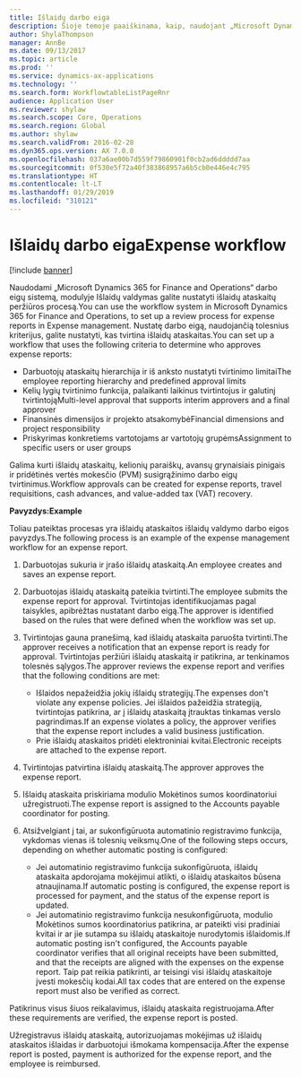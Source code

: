 ```yaml
---
title: Išlaidų darbo eiga
description: Šioje temoje paaiškinama, kaip, naudojant „Microsoft Dynamics 365 for Finance and Operations“ darbo eigų sistemą, modulyje Išlaidų valdymas galima nustatyti išlaidų ataskaitų peržiūros procesą.
author: ShylaThompson
manager: AnnBe
ms.date: 09/13/2017
ms.topic: article
ms.prod: ''
ms.service: dynamics-ax-applications
ms.technology: ''
ms.search.form: WorkflowtableListPageRnr
audience: Application User
ms.reviewer: shylaw
ms.search.scope: Core, Operations
ms.search.region: Global
ms.author: shylaw
ms.search.validFrom: 2016-02-28
ms.dyn365.ops.version: AX 7.0.0
ms.openlocfilehash: 037a6ae00b7d559f79860901f0cb2ad6ddddd7aa
ms.sourcegitcommit: 0f530e5f72a40f383868957a6b5cb0e446e4c795
ms.translationtype: HT
ms.contentlocale: lt-LT
ms.lasthandoff: 01/29/2019
ms.locfileid: "310121"
---
```

# <a name="expense-workflow"></a><span data-ttu-id="a0ea4-103">Išlaidų darbo eiga</span><span class="sxs-lookup"><span data-stu-id="a0ea4-103">Expense workflow</span></span>

[!include [banner](../includes/banner.md)]

<span data-ttu-id="a0ea4-104">Naudodami „Microsoft Dynamics 365 for Finance and Operations“ darbo eigų sistemą, modulyje Išlaidų valdymas galite nustatyti išlaidų ataskaitų peržiūros procesą.</span><span class="sxs-lookup"><span data-stu-id="a0ea4-104">You can use the workflow system in Microsoft Dynamics 365 for Finance and Operations, to set up a review process for expense reports in Expense management.</span></span> <span data-ttu-id="a0ea4-105">Nustatę darbo eigą, naudojančią tolesnius kriterijus, galite nustatyti, kas tvirtina išlaidų ataskaitas.</span><span class="sxs-lookup"><span data-stu-id="a0ea4-105">You can set up a workflow that uses the following criteria to determine who approves expense reports:</span></span>

- <span data-ttu-id="a0ea4-106">Darbuotojų ataskaitų hierarchija ir iš anksto nustatyti tvirtinimo limitai</span><span class="sxs-lookup"><span data-stu-id="a0ea4-106">The employee reporting hierarchy and predefined approval limits</span></span>
- <span data-ttu-id="a0ea4-107">Kelių lygių tvirtinimo funkcija, palaikanti laikinus tvirtintojus ir galutinį tvirtintoją</span><span class="sxs-lookup"><span data-stu-id="a0ea4-107">Multi-level approval that supports interim approvers and a final approver</span></span>
- <span data-ttu-id="a0ea4-108">Finansinės dimensijos ir projekto atsakomybė</span><span class="sxs-lookup"><span data-stu-id="a0ea4-108">Financial dimensions and project responsibility</span></span>
- <span data-ttu-id="a0ea4-109">Priskyrimas konkretiems vartotojams ar vartotojų grupėms</span><span class="sxs-lookup"><span data-stu-id="a0ea4-109">Assignment to specific users or user groups</span></span>

<span data-ttu-id="a0ea4-110">Galima kurti išlaidų ataskaitų, kelionių paraiškų, avansų grynaisiais pinigais ir pridėtinės vertės mokesčio (PVM) susigrąžinimo darbo eigų tvirtinimus.</span><span class="sxs-lookup"><span data-stu-id="a0ea4-110">Workflow approvals can be created for expense reports, travel requisitions, cash advances, and value-added tax (VAT) recovery.</span></span>

<span data-ttu-id="a0ea4-111">**Pavyzdys:**</span><span class="sxs-lookup"><span data-stu-id="a0ea4-111">**Example**</span></span>

<span data-ttu-id="a0ea4-112">Toliau pateiktas procesas yra išlaidų ataskaitos išlaidų valdymo darbo eigos pavyzdys.</span><span class="sxs-lookup"><span data-stu-id="a0ea4-112">The following process is an example of the expense management workflow for an expense report.</span></span>

1. <span data-ttu-id="a0ea4-113">Darbuotojas sukuria ir įrašo išlaidų ataskaitą.</span><span class="sxs-lookup"><span data-stu-id="a0ea4-113">An employee creates and saves an expense report.</span></span>
2. <span data-ttu-id="a0ea4-114">Darbuotojas išlaidų ataskaitą pateikia tvirtinti.</span><span class="sxs-lookup"><span data-stu-id="a0ea4-114">The employee submits the expense report for approval.</span></span> <span data-ttu-id="a0ea4-115">Tvirtintojas identifikuojamas pagal taisykles, apibrėžtas nustatant darbo eigą.</span><span class="sxs-lookup"><span data-stu-id="a0ea4-115">The approver is identified based on the rules that were defined when the workflow was set up.</span></span>
3. <span data-ttu-id="a0ea4-116">Tvirtintojas gauna pranešimą, kad išlaidų ataskaita paruošta tvirtinti.</span><span class="sxs-lookup"><span data-stu-id="a0ea4-116">The approver receives a notification that an expense report is ready for approval.</span></span> <span data-ttu-id="a0ea4-117">Tvirtintojas peržiūri išlaidų ataskaitą ir patikrina, ar tenkinamos tolesnės sąlygos.</span><span class="sxs-lookup"><span data-stu-id="a0ea4-117">The approver reviews the expense report and verifies that the following conditions are met:</span></span>

    - <span data-ttu-id="a0ea4-118">Išlaidos nepažeidžia jokių išlaidų strategijų.</span><span class="sxs-lookup"><span data-stu-id="a0ea4-118">The expenses don't violate any expense policies.</span></span> <span data-ttu-id="a0ea4-119">Jei išlaidos pažeidžia strategiją, tvirtintojas patikrina, ar į išlaidų ataskaitą įtrauktas tinkamas verslo pagrindimas.</span><span class="sxs-lookup"><span data-stu-id="a0ea4-119">If an expense violates a policy, the approver verifies that the expense report includes a valid business justification.</span></span>
    - <span data-ttu-id="a0ea4-120">Prie išlaidų ataskaitos pridėti elektroniniai kvitai.</span><span class="sxs-lookup"><span data-stu-id="a0ea4-120">Electronic receipts are attached to the expense report.</span></span>

4. <span data-ttu-id="a0ea4-121">Tvirtintojas patvirtina išlaidų ataskaitą.</span><span class="sxs-lookup"><span data-stu-id="a0ea4-121">The approver approves the expense report.</span></span>
5. <span data-ttu-id="a0ea4-122">Išlaidų ataskaita priskiriama modulio Mokėtinos sumos koordinatoriui užregistruoti.</span><span class="sxs-lookup"><span data-stu-id="a0ea4-122">The expense report is assigned to the Accounts payable coordinator for posting.</span></span>
6. <span data-ttu-id="a0ea4-123">Atsižvelgiant į tai, ar sukonfigūruota automatinio registravimo funkcija, vykdomas vienas iš tolesnių veiksmų.</span><span class="sxs-lookup"><span data-stu-id="a0ea4-123">One of the following steps occurs, depending on whether automatic posting is configured:</span></span>

    - <span data-ttu-id="a0ea4-124">Jei automatinio registravimo funkcija sukonfigūruota, išlaidų ataskaita apdorojama mokėjimui atlikti, o išlaidų ataskaitos būsena atnaujinama.</span><span class="sxs-lookup"><span data-stu-id="a0ea4-124">If automatic posting is configured, the expense report is processed for payment, and the status of the expense report is updated.</span></span>
    - <span data-ttu-id="a0ea4-125">Jei automatinio registravimo funkcija nesukonfigūruota, modulio Mokėtinos sumos koordinatorius patikrina, ar pateikti visi pradiniai kvitai ir ar jie sutampa su išlaidų ataskaitoje nurodytomis išlaidomis.</span><span class="sxs-lookup"><span data-stu-id="a0ea4-125">If automatic posting isn't configured, the Accounts payable coordinator verifies that all original receipts have been submitted, and that the receipts are aligned with the expenses on the expense report.</span></span> <span data-ttu-id="a0ea4-126">Taip pat reikia patikrinti, ar teisingi visi išlaidų ataskaitoje įvesti mokesčių kodai.</span><span class="sxs-lookup"><span data-stu-id="a0ea4-126">All tax codes that are entered on the expense report must also be verified as correct.</span></span>

<span data-ttu-id="a0ea4-127">Patikrinus visus šiuos reikalavimus, išlaidų ataskaita registruojama.</span><span class="sxs-lookup"><span data-stu-id="a0ea4-127">After these requirements are verified, the expense report is posted.</span></span>

<span data-ttu-id="a0ea4-128">Užregistravus išlaidų ataskaitą, autorizuojamas mokėjimas už išlaidų ataskaitos išlaidas ir darbuotojui išmokama kompensacija.</span><span class="sxs-lookup"><span data-stu-id="a0ea4-128">After the expense report is posted, payment is authorized for the expense report, and the employee is reimbursed.</span></span>
